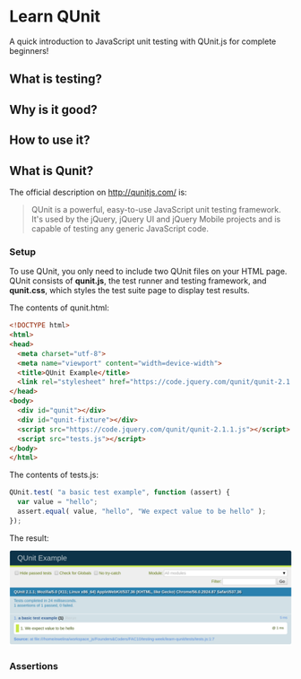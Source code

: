 # Learn QUnit

A quick introduction to JavaScript unit testing with QUnit.js for complete beginners! 

## What is testing?  
## Why is it good?
## How to use it?

## What is Qunit?

The official description on http://qunitjs.com/ is:

> QUnit is a powerful, easy-to-use JavaScript unit testing framework.
  It's used by the jQuery, jQuery UI and jQuery Mobile projects and is capable of testing any generic JavaScript code.

### Setup

To use QUnit, you only need to include two QUnit files on your HTML page.   
QUnit consists of  **qunit.js**, the test runner and testing framework, and **qunit.css**, which styles the test suite page to display test results.

The contents of qunit.html:

```html
<!DOCTYPE html>
<html>
<head>
  <meta charset="utf-8">
  <meta name="viewport" content="width=device-width">
  <title>QUnit Example</title>
  <link rel="stylesheet" href="https://code.jquery.com/qunit/qunit-2.1.1.css">
</head>
<body>
  <div id="qunit"></div>
  <div id="qunit-fixture"></div>
  <script src="https://code.jquery.com/qunit/qunit-2.1.1.js"></script>
  <script src="tests.js"></script>
</body>
</html>
```
The contents of tests.js:

```javascript
QUnit.test( "a basic test example", function (assert) {
  var value = "hello";
  assert.equal( value, "hello", "We expect value to be hello" );
});
```

The result:

![Test result](pictures/qunit-result.png)


### Assertions
